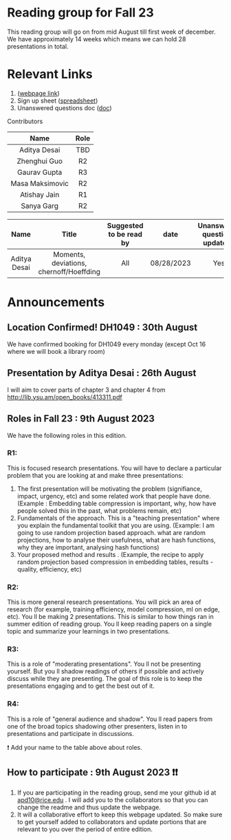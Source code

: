 # Reading group for Fall 23 
This reading group will go on from mid August till first week of december. We have approximately 14 weeks which means we can hold 28 presentations in total.
# Relevant Links
1. ([webpage link](https://apd10.github.io/RG-Fall-23/))
2. Sign up sheet ([spreadsheet](https://docs.google.com/spreadsheets/d/1d2h9ndz9gtsQKnr7BkshowLjWjBSavc2pTqVGHs97uM/edit#gid=0))
3. Unanswered questions doc ([doc](https://docs.google.com/document/d/1hfLuDhQOH9LCGR1zcUuVny1o1aEK2BpQevwe6Ma60mc/edit?usp=sharing))

Contributors

|        **Name**        | **Role** |
|:-----------------------:|:-----------:|
| Aditya Desai | TBD |
| Zhenghui Guo | R2  |
| Gaurav Gupta | R3  |
| Masa Maksimovic | R2 |
| Atishay Jain | R1  |
| Sanya Garg | R2 |

|        **Name**        | **Title** | **Suggested to be read by** | **date** | **Unanswered questions updated?** |
|:-----------------------:|:-----------:|:-----------:|:--------:|:--------:|
| Aditya Desai | Moments, deviations, chernoff/Hoeffding | All | 08/28/2023 | Yes |

# Announcements
## Location Confirmed! DH1049 : 30th August
We have confirmed booking for DH1049 every monday (except Oct 16 where we will book a library room)

## Presentation by Aditya Desai : 26th August
I will aim to cover parts of chapter 3 and chapter 4 from http://lib.ysu.am/open_books/413311.pdf


## Roles in Fall 23 : 9th August 2023

We have the following roles in this edition.

### R1:
This is focused research presentations. You will have to declare a particular problem that you are looking at and make three presentations: 
1. The first presentation will be motivating the problem (signifiance, impact, urgency, etc) and some related work that people have done. (Example :  Embedding table compression is important, why, how have people solved this in the past, what problems remain, etc)
2. Fundamentals of the approach. This is a "teaching presentation" where you explain the fundamental toolkit that you are using. (Example: I am going to use random projection based approach. what are random projections, how to analyse their usefulness, what are hash functions, why they are important, analysing hash functions)
3. Your proposed method and results . (Example, the recipe to apply random projection based compression in embedding tables, results - quality, efficiency, etc)


### R2:
This is more general research presentations. You will pick an area of research (for example, training efficiency, model compression, ml on edge, etc). You ll be making 2 presentations. This is similar to how things ran in summer edition of reading group. 
You ll  keep reading papers on a single topic and summarize your learnings in two presentations. 

### R3:
This is a role of "moderating presentations". You ll not be presenting yourself. But you ll shadow readings of others if possible and actively discuss while they are presenting. The goal of this role is to keep the presentations engaging and to get the best out of it.

### R4: 
This is a role of "general audience and shadow". You ll read papers from one of the broad topics shadowing other presenters, listen in to presentations and participate in discussions.

&#10071; Add your name to the table above about roles.

## How to participate : 9th August 2023 &#10071;&#10071;
1. If you are participating in the reading group, send me your github id at apd10@rice.edu . I will add you to the collaborators so that you can change the readme and thus update the webpage.
2. It will a collaborative effort to keep this webpage updated. So make sure to get yourself added to collaborators and update portions that are relevant to you over the period of entire edition.
   
